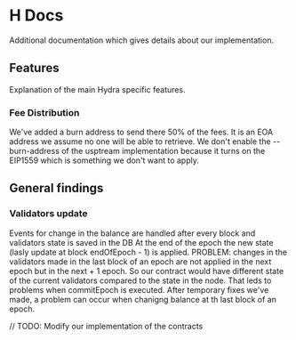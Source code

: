 # H Docs

Additional documentation which gives details about our implementation.

## Features

Explanation of the main Hydra specific features.

### Fee Distribution

We've added a burn address to send there 50% of the fees. It is an EOA address we assume no one will be able to retrieve.
We don't enable the --burn-address of the usptream implementation because it turns on the EIP1559 which is something we don't want to apply.

## General findings

### Validators update

Events for change in the balance are handled after every block and validators state is saved in the DB
At the end of the epoch the new state (lasly update at block endOfEpoch - 1) is applied.
PROBLEM: changes in the validators made in the last block of an epoch are not applied in the next epoch but in the next + 1 epoch.
So our contract would have different state of the current validators compared to the state in the node. That leds to problems when commitEpoch is executed.
After temporary fixes we've made, a problem can occur when chanigng balance at th last block of an epoch.

// TODO: Modify our implementation of the contracts
